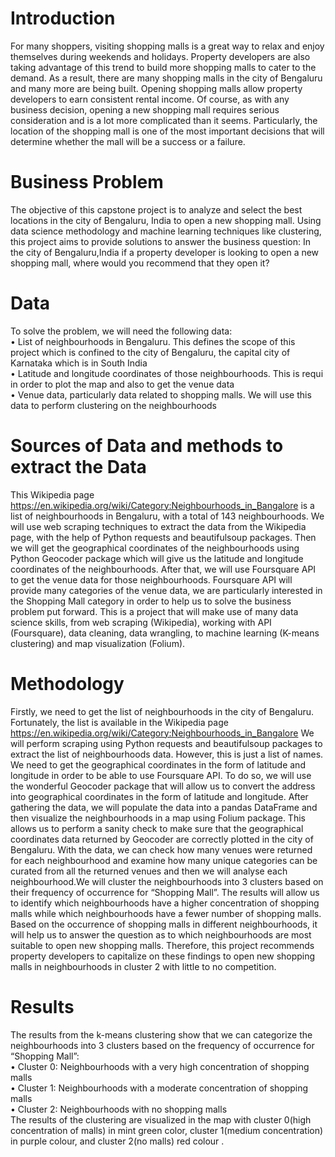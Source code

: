 # Introduction
For many shoppers, visiting shopping malls is a great way to relax and enjoy themselves during weekends and holidays. Property developers are also taking advantage of this trend to build more shopping malls to cater to the demand. As a result, there are many shopping malls in the city of Bengaluru and many more are being built. Opening shopping malls allow property developers to earn consistent rental income. Of course, as with any business decision, opening a new shopping mall requires serious consideration and is a lot more complicated than it seems. Particularly, the location of the shopping mall is one of the most important decisions that will determine whether the mall will be a success or a failure.

# Business Problem
The objective of this capstone project is to analyze and select the best locations in the city of Bengaluru, India to open a new shopping mall. Using data science methodology and machine learning techniques like clustering, this project aims to provide solutions to answer the business question: In the city of Bengaluru,India if a property developer is looking to open a new shopping mall, where would you recommend that they open it?

# Data
To solve the problem, we will need the following data: <br/>
• List of neighbourhoods in Bengaluru. This defines the scope of this project which is confined to the city of Bengaluru, the capital city of Karnataka which is in South India <br/>
• Latitude and longitude coordinates of those neighbourhoods. This is requi
in order to plot the map and also to get the venue data <br/>
• Venue data, particularly data related to shopping malls. We will use this data to perform clustering on the neighbourhoods

# Sources of Data and methods to extract the Data
This Wikipedia page <a href="https://en.wikipedia.org/wiki/Category:Neighbourhoods_in_Bangalore">https://en.wikipedia.org/wiki/Category:Neighbourhoods_in_Bangalore</a> is a list of neighbourhoods in Bengaluru, with a total of 143 neighbourhoods. We will use web scraping techniques to extract the data from the Wikipedia page, with the help of
Python requests and beautifulsoup packages. Then we will get the geographical coordinates of the neighbourhoods using Python Geocoder package which will give us the latitude and longitude coordinates of the neighbourhoods. After that, we will use Foursquare API to get the venue data for those neighbourhoods. Foursquare API will provide many categories of the venue data, we are particularly interested in the Shopping Mall category in order to help us to solve the business problem put forward. This is a project that will make use of many data science skills, from web scraping (Wikipedia), working with API (Foursquare), data cleaning, data wrangling, to machine learning (K-means clustering) and map visualization (Folium).

# Methodology
Firstly, we need to get the list of neighbourhoods in the city of Bengaluru. Fortunately, the list is available in the Wikipedia page <a href="https://en.wikipedia.org/wiki/Category:Neighbourhoods_in_Bangalore">https://en.wikipedia.org/wiki/Category:Neighbourhoods_in_Bangalore</a> We will perform scraping using Python requests and beautifulsoup packages to extract the list of neighbourhoods data. However, this is just a list of names. We need to get the geographical coordinates in the form of latitude and longitude in order to be able to use Foursquare API. To do so, we will use the wonderful Geocoder package that will allow us to convert the address into geographical coordinates in the form of latitude and longitude. After gathering the data, we will populate the data into a pandas DataFrame and then visualize the neighbourhoods in a map using Folium package. This allows us to perform a sanity check to make sure that the geographical coordinates data returned by Geocoder are correctly plotted in the city of Bengaluru. With the data, we can check how many venues were returned for each neighbourhood and examine how many unique categories can be curated from all the returned venues and then we will analyse each neighbourhood.We will cluster the neighbourhoods into 3 clusters based on their frequency of occurrence for “Shopping Mall”. The results will allow us to identify which neighbourhoods have a higher concentration of shopping malls while which neighbourhoods have a fewer number of shopping malls. Based on the occurrence of shopping malls in different neighbourhoods, it will help us to answer the question as to which neighbourhoods are most suitable to open new shopping malls. Therefore, this project recommends property developers to capitalize on these findings to open new shopping malls in neighbourhoods in cluster 2 with little to no competition.

# Results
The results from the k-means clustering show that we can categorize the neighbourhoods into 3 clusters based on the frequency of occurrence for “Shopping Mall”:<br/>
• Cluster 0: Neighbourhoods with a very high concentration of shopping malls <br/>
• Cluster 1: Neighbourhoods with a moderate concentration of shopping malls <br/>
• Cluster 2: Neighbourhoods with no shopping malls <br/>
The results of the clustering are visualized in the map with cluster 0(high concentration of malls) in mint green color, cluster 1(medium concentration) in purple colour, and cluster 2(no malls) red colour .
